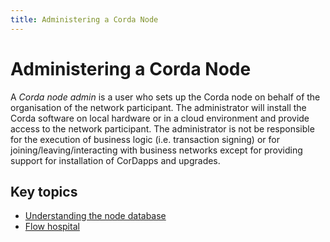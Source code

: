 ```yaml
---
title: Administering a Corda Node
---
```

# Administering a Corda Node

A _Corda node admin_ is a user who sets up the Corda node on behalf of the organisation of the network participant. The administrator will install the Corda software on local hardware or in a cloud environment and provide access to the network participant. The administrator is not be responsible for the execution of business logic (i.e. transaction signing) or for joining/leaving/interacting with business networks except for providing support for installation of CorDapps and upgrades.

## Key topics

* [Understanding the node database](../node-database.md)
* [Flow hospital](../node-flow-hospital.md)
